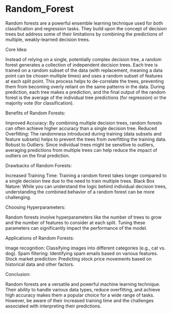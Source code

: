 # Random_Forest

Random forests are a powerful ensemble learning technique used for both classification and regression tasks. They build upon the concept of decision trees but address some of their limitations by combining the predictions of multiple, weakly-learned decision trees.

Core Idea:

Instead of relying on a single, potentially complex decision tree, a random forest generates a collection of independent decision trees.
Each tree is trained on a random subset of the data (with replacement, meaning a data point can be chosen multiple times) and uses a random subset of features at each split point. This process helps to de-correlate the trees, preventing them from becoming overly reliant on the same patterns in the data.
During prediction, each tree makes a prediction, and the final output of the random forest is the average of the individual tree predictions (for regression) or the majority vote (for classification).

Benefits of Random Forests:

Improved Accuracy: By combining multiple decision trees, random forests can often achieve higher accuracy than a single decision tree.
Reduced Overfitting: The randomness introduced during training (data subsets and feature subsets) helps to prevent the trees from overfitting the training data.
Robust to Outliers: Since individual trees might be sensitive to outliers, averaging predictions from multiple trees can help reduce the impact of outliers on the final prediction.

Drawbacks of Random Forests:

Increased Training Time: Training a random forest takes longer compared to a single decision tree due to the need to train multiple trees.
Black Box Nature: While you can understand the logic behind individual decision trees, understanding the combined behavior of a random forest can be more challenging.

Choosing Hyperparameters:

Random forests involve hyperparameters like the number of trees to grow and the number of features to consider at each split. Tuning these parameters can significantly impact the performance of the model.

Applications of Random Forests:

Image recognition: Classifying images into different categories (e.g., cat vs. dog).
Spam filtering: Identifying spam emails based on various features.
Stock market prediction: Predicting stock price movements based on historical data and other factors.

Conclusion:

Random forests are a versatile and powerful machine learning technique. Their ability to handle various data types, reduce overfitting, and achieve high accuracy makes them a popular choice for a wide range of tasks. However, be aware of their increased training time and the challenges associated with interpreting their predictions.
